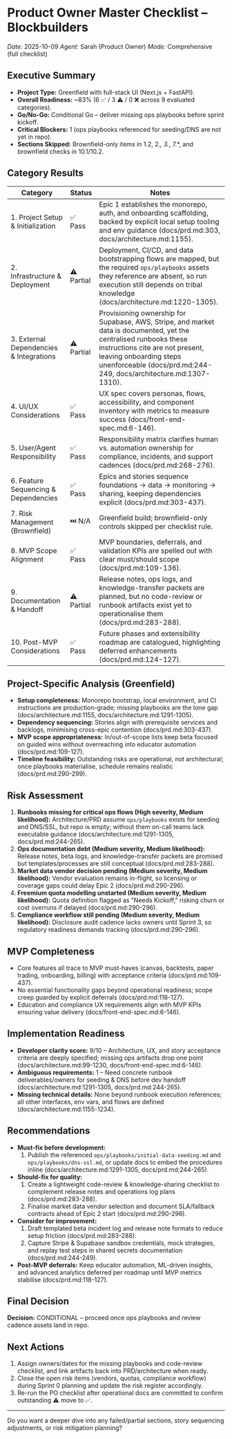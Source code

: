 # Product Owner Master Checklist – Blockbuilders

_Date:_ 2025-10-09
_Agent:_ Sarah (Product Owner)
_Mode:_ Comprehensive (full checklist)

## Executive Summary
- **Project Type:** Greenfield with full-stack UI (Next.js + FastAPI).
- **Overall Readiness:** ~83% (6 ✅ / 3 ⚠️ / 0 ❌ across 9 evaluated categories).
- **Go/No-Go:** Conditional Go – deliver missing ops playbooks before sprint kickoff.
- **Critical Blockers:** 1 (ops playbooks referenced for seeding/DNS are not yet in repo).
- **Sections Skipped:** Brownfield-only items in 1.2, 2.*, 3.*, 7.*, and brownfield checks in 10.1/10.2.

## Category Results
| Category | Status | Notes |
| --- | --- | --- |
| 1. Project Setup & Initialization | ✅ Pass | Epic 1 establishes the monorepo, auth, and onboarding scaffolding, backed by explicit local setup tooling and env guidance (docs/prd.md:303, docs/architecture.md:1155). |
| 2. Infrastructure & Deployment | ⚠️ Partial | Deployment, CI/CD, and data bootstrapping flows are mapped, but the required `ops/playbooks` assets they reference are absent, so run execution still depends on tribal knowledge (docs/architecture.md:1220-1305). |
| 3. External Dependencies & Integrations | ⚠️ Partial | Provisioning ownership for Supabase, AWS, Stripe, and market data is documented, yet the centralised runbooks these instructions cite are not present, leaving onboarding steps unenforceable (docs/prd.md:244-249, docs/architecture.md:1307-1310). |
| 4. UI/UX Considerations | ✅ Pass | UX spec covers personas, flows, accessibility, and component inventory with metrics to measure success (docs/front-end-spec.md:6-146). |
| 5. User/Agent Responsibility | ✅ Pass | Responsibility matrix clarifies human vs. automation ownership for compliance, incidents, and support cadences (docs/prd.md:268-276). |
| 6. Feature Sequencing & Dependencies | ✅ Pass | Epics and stories sequence foundations → data → monitoring → sharing, keeping dependencies explicit (docs/prd.md:303-437). |
| 7. Risk Management (Brownfield) | ⏭️ N/A | Greenfield build; brownfield-only controls skipped per checklist rule. |
| 8. MVP Scope Alignment | ✅ Pass | MVP boundaries, deferrals, and validation KPIs are spelled out with clear must/should scope (docs/prd.md:109-136). |
| 9. Documentation & Handoff | ⚠️ Partial | Release notes, ops logs, and knowledge-transfer packets are planned, but no code-review or runbook artifacts exist yet to operationalise them (docs/prd.md:283-288). |
| 10. Post-MVP Considerations | ✅ Pass | Future phases and extensibility roadmap are catalogued, highlighting deferred enhancements (docs/prd.md:124-127). |

## Project-Specific Analysis (Greenfield)
- **Setup completeness:** Monorepo bootstrap, local environment, and CI instructions are production-grade; missing playbooks are the lone gap (docs/architecture.md:1155, docs/architecture.md:1291-1305).
- **Dependency sequencing:** Stories align with prerequisite services and backlogs, minimising cross-epic contention (docs/prd.md:303-437).
- **MVP scope appropriateness:** In/out-of-scope lists keep beta focused on guided wins without overreaching into educator automation (docs/prd.md:109-127).
- **Timeline feasibility:** Outstanding risks are operational, not architectural; once playbooks materialise, schedule remains realistic (docs/prd.md:290-299).

## Risk Assessment
1. **Runbooks missing for critical ops flows (High severity, Medium likelihood):** Architecture/PRD assume `ops/playbooks` exists for seeding and DNS/SSL, but repo is empty; without them on-call teams lack executable guidance (docs/architecture.md:1291-1305, docs/prd.md:244-265).
2. **Ops documentation debt (Medium severity, Medium likelihood):** Release notes, beta logs, and knowledge-transfer packets are promised but templates/processes are still conceptual (docs/prd.md:283-288).
3. **Market data vendor decision pending (Medium severity, Medium likelihood):** Vendor evaluation remains in-flight, so licensing or coverage gaps could delay Epic 2 (docs/prd.md:290-296).
4. **Freemium quota modelling unstarted (Medium severity, Medium likelihood):** Quota definition flagged as "Needs Kickoff," risking churn or cost overruns if delayed (docs/prd.md:290-296).
5. **Compliance workflow still pending (Medium severity, Medium likelihood):** Disclosure audit cadence lacks owners until Sprint 3, so regulatory readiness demands tracking (docs/prd.md:290-296).

## MVP Completeness
- Core features all trace to MVP must-haves (canvas, backtests, paper trading, onboarding, billing) with acceptance criteria (docs/prd.md:109-437).
- No essential functionality gaps beyond operational readiness; scope creep guarded by explicit deferrals (docs/prd.md:118-127).
- Education and compliance UX requirements align with MVP KPIs ensuring value delivery (docs/front-end-spec.md:6-146).

## Implementation Readiness
- **Developer clarity score:** 9/10 – Architecture, UX, and story acceptance criteria are deeply specified; missing ops artifacts drop one point (docs/architecture.md:99-1230, docs/front-end-spec.md:6-146).
- **Ambiguous requirements:** 1 – Need concrete runbook deliverables/owners for seeding & DNS before dev handoff (docs/architecture.md:1291-1305, docs/prd.md:244-265).
- **Missing technical details:** None beyond runbook execution references; all other interfaces, env vars, and flows are defined (docs/architecture.md:1155-1234).

## Recommendations
- **Must-fix before development:**
  1. Publish the referenced `ops/playbooks/initial-data-seeding.md` and `ops/playbooks/dns-ssl.md`, or update docs to embed the procedures inline (docs/architecture.md:1291-1305, docs/prd.md:244-265).
- **Should-fix for quality:**
  1. Create a lightweight code-review & knowledge-sharing checklist to complement release notes and operations log plans (docs/prd.md:283-288).
  2. Finalise market data vendor selection and document SLA/fallback contracts ahead of Epic 2 start (docs/prd.md:290-296).
- **Consider for improvement:**
  1. Draft templated beta incident log and release note formats to reduce setup friction (docs/prd.md:283-288).
  2. Capture Stripe & Supabase sandbox credentials, mock strategies, and replay test steps in shared secrets documentation (docs/prd.md:244-249).
- **Post-MVP deferrals:** Keep educator automation, ML-driven insights, and advanced analytics deferred per roadmap until MVP metrics stabilise (docs/prd.md:118-127).

## Final Decision
**Decision:** CONDITIONAL – proceed once ops playbooks and review cadence assets land in repo.

## Next Actions
1. Assign owners/dates for the missing playbooks and code-review checklist, and link artifacts back into PRD/architecture when ready.
2. Close the open risk items (vendors, quotas, compliance workflow) during Sprint 0 planning and update the risk register accordingly.
3. Re-run the PO checklist after operational docs are committed to confirm outstanding ⚠️ move to ✅.

---

Do you want a deeper dive into any failed/partial sections, story sequencing adjustments, or risk mitigation planning?
